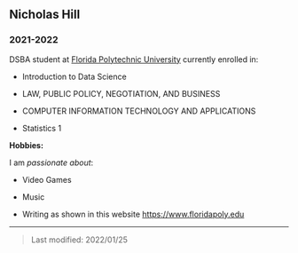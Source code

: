## Nicholas Hill

### 2021-2022 

DSBA student at [Florida Polytechnic University](https://www.floridapoly.edu) currently enrolled in: 

- Introduction to Data Science

- LAW, PUBLIC POLICY, NEGOTIATION, AND BUSINESS

- COMPUTER INFORMATION TECHNOLOGY AND APPLICATIONS

- Statistics 1

**Hobbies:**

I am _passionate about_: 

- Video Games

- Music

- Writing as shown in this website <https://www.floridapoly.edu>

***

> Last modified: 2022/01/25